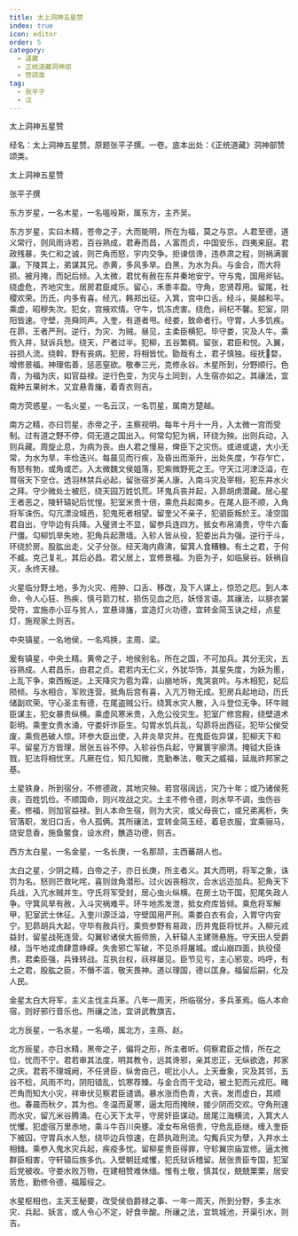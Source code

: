 ```yaml
---
title: 太上洞神五星赞
index: true
icon: editor
order: 5
category:
  - 道藏
  - 正统道藏洞神部
  - 赞颂类
tag:
  - 张平子
  - 汉
---
```


太上洞神五星赞  

经名：太上洞神五星赞。原题张平子撰。一卷。底本出处：《正统道藏》洞神部赞颂类。  

太上洞神五星赞  

张平子撰  

东方岁星，一名木星，一名嗢吺斯，属东方，主齐吴。  

东方岁星，实曰木精，苍帝之子，大而能明，所在为福，莫之与京。人君至德，道义常行，则风雨诗若，百谷熟成，君寿而昌，人富而贞，中国安乐，四夷来庭。君政残暴，失仁和之诚，则芒角而怒，宇内交争。拒谏信谗，违恭肃之程，则祸满寰瀛，下陵其上，弟谋其兄。赤黄，多风多旱。白黑，为水为兵。与金合，而大将损。被月掩，而妃后倾。入太微，君忧有赦在东井秦地安宁。守与鬼，国用斧钻。绕虚危，齐地灾生。居房君臣咸乐。留心，禾黍丰盈。守角，忠贤荐用。留尾，社稷欢荣。历氏，内多有喜。经亢，韩郑出征。入箕，宫中口舌。经斗，昊越和平。乘虚，昭穆失次。犯女，宫掖欢情。守牛，饥冻虎害。绕危，祠杞不馨。犯室，阴阳皆速。守壁，尧舜同声。入奎，有道者甩。经娄，致命者行。守胃，人多饥疾。在昴，王者严刑。逆行，为灾、为贼。昼见，主柔臣横犯。毕守娄，灾及人牛。乘赀入井，狱诉兵愁。绕天，尸者过半。犯柳，五谷繁稠。留张，君臣和悦。入翼，谷损人流。绕斡，野有丧病。犯房，将相皆忧。勖哉有土，君子慎独。绥抚婺，增修景福。神理佑善，惩恶窒欲。敬奉三光，克修永谷。木星所到，分野顺行。色青，为福为庆，如官益禄。逆行色变，为灾与土同到，人生宿亦如之。其禳法，宜栽种五果树木，又宜悬青旛，着青衣则吉。  

南方荧惑星，一名火星，一名云汉，一名罚星，属南方楚越。  

南方之精，亦曰罚星，赤帝之子，主察视明。每年十月十一月，入太微一宫而受制。过有道之野不停，伺无道之国出入。何常勾犯为祸，环绕为殃。出则兵动，入则兵藏。周旋止息，为病为丧。由人君之慢易，俾臣下之灾伤。或进或退，大小无常，为水为旱，丰俭迭兴。每晨见而行疾，及昏出而渐升，出处失度，乍存乍亡，有怒有勃，或角或芒。入太微魏文侯姐落，犯紫微野死之王。守天江河津泛溢，在胃宿天下空仓。透羽林禁兵必起，留张宿岁美人康。入南斗灾及宰相，犯东井水火之拜。守少微处士被厄，绕天园万姓饥荒。环鬼兵丧并起，入昴胡虏潜藏。居心星王者恶之，陵轩辕妃后忧惶。犯室米贵十倍，乘危兵起南乡。在尾人臣不顺，入角将军诛伤。勾亢漂没城邑，犯鬼死者相望。留奎父不亲子，犯驷臣叛於王。凌空国君自出，守毕边有兵降。入璧贤士不显，留参兵连四方。抵女布帛涌贵，守牛六畜尸僵。勾柳饥旱失地，犯角兵起萧墙。入轸人皆从役，犯娄出兵为强。逆行于斗，环绕於房。股肱出走，父子分张。经天海内鼎沸，留箕人食糟糠。有土之君，于何不臧。克己复礼，其后必昌。君父居上，宜修景福。为臣为子，如临泉谷。妖祸自灭，永终天禄。  

火星临分野土地，多为火灾、疮肿、口舌、移改，及下人谋上，惊恐之厄。到人本命，令人心狂、热疾，慎弓箭刀杖，损伤见血之厄，妖怪言语。其禳法，以腓衣裳受符，宜施赤小豆与贫人，宜悬诽旛，宜造灯火功德，宜转金简玉诀之经，点星灯，施观家土则吉。  

中央镇星，一名地侯，一名鸡换，主周、梁。  

爰有镇星，中央土精。黄帝之子，地侯别名。所在之国，不可加兵。其分无灾，五谷熟成。人君昌乐，由君之贞。君若内无仁义，外犹华饰，其星失度，为妖为慝，上乱下争，束西叛逆。上天降灾为雹为霖，山崩地坼，鬼哭哀吟。与木相犯，妃后陨倾。与水相合，军败连营。抵角后宫有喜，入亢万物无成。犯房兵起地动，历氏储副欢荣。守心圣主有德，在尾盗贼公行。绕箕水灾人散，入斗登位无争。环牛贼臣谋主，犯女暴贵纵横。乘虚风寒米贵，入危公役灾生。犯室广修宫殿，绕壁道术彰明。乘奎女贵水涌，守娄奸诈臣生。勾胃水饥兵乱，勾昴将出西征。犯毕公侯受废，乘赀邑破人惊。环参大臣出使，入井炎旱灾并。在鬼臣佐异谋，犯柳天下和平。留星万方皆理，居张五谷不停。入轸谷伤兵起，守翼寰宇廓清。掩钺大臣诛戮，犯法将相忧烹。凡厥在位，知几知微，克勤奉法，敬天之威福，延胤祚邦家之基。  

土星铁身，所到宿分，不修德政，其地灾殃。若宫宿阔远，灾乃十年；或乃诸侯死丧，百姓饥俭。不顺国命，则兴攻战之灾。土主不修令德，则水早不调，虫伤谷麦。修福，则加官益禄。到人本命生宿，则为大灾，或父母丧亡，或兄弟离析，失官落职，发旧口舌，令人孤俩。其所禳法，宜转金简玉经，着皂衣服，宜乘骊马，烧安息香，施鱼鳖食，设水府，醮造功德，则吉。  

西方太白星，一名金星，一名长庚，一名那颉，主西蕃胡人也。  

太白之星，少阴之精，白帝之子，亦日长庚，所主者义。其大而明，将军之象，诛罚为名。怒则芒救叱咤，喜则敛角潜形。过火凶丧相次，合水远迩加兵。犯角天下兵战，入亢水贼并生。守氏将军受封，居心虫火纵横。在房土功干国，犯尾失政人争。守箕风旱有赦，入斗灾祸难平。环牛地炁发泄，抵女府库皆倾。乘危将军解甲，犯室武士休征。入奎川源泛溢，守壁国用严刑。乘娄白衣有会，入胃守内安宁。犯昴胡兵大起，守毕有赦兵行。乘赀参野有易政，历井鬼臣将忧并。入柳元戎益封，留星战死连营。勾翼轸诸侯大振师旅，入轩辕人主建筛悬旌。守天田人受爵禄，当午地戎虏肆意峥嵘。失舍邪亡军破，不见杀将屠城。或山崩四面，执役侵贵。君柔臣强，兵锋转战。互执台权，祆祥屡见。臣节见亏，主心邪变。呜呼，有土之君，股肱之臣，不僭不滥，敬天畏神。道以理国，德以匡身。福留后嗣，化及人民。  

金星太白大将军，主义主伐主兵革。八年一周天，所临宿分，多兵革焉。临人本命宿，则好邪行音乐也。所禳之法，宜讲武教旗吉。  

北方辰星，一名水星，一名嘀，属北方，主燕、赵。  

北方辰星，亦日水精，黑帝之子，偏将之形，所主者听。伺察君臣之情，所在之位，忧而不宁。君若审其法度，明其教令，远其谗邪，亲其忠正，无纵欲逸，邦家之庆。君若不理城阙，不任贤臣，纵舍由己，呢比小人。上天垂象，灾及其邻，五谷不稔，风雨不均，阴阳错乱，饥寒荐臻。与金合而干戈动，被土犯而元戎厄。睹芒角而知大小灾，祥审伏见察君臣谴谪。暴水涨而色青，大丧。发而虚白，其顺也。春晨而秋夕，其为也。冬温而夏寒，逼太阳而掩映，接少阴而交欢。守角刑速而水灾，留亢米谷腾涌。在心天下太平，守房奸臣谋动。居尾江海横流，入箕大人忧戄。犯虚宿万里赤地，乘斗牛百川央壅。凌女布帛倍贵，守危乱臣继。缠入奎臣下被囚，守胃兵水人愁，绕毕边兵惊速，在昴执政刑流。勾觜兵灾为孽，入井水土相雠。乘参入鬼水灾兵起，疾疫多忧。留柳星贵臣得罪，守轸翼宗庙宜修。逼太微群臣相害，守轩辕后族多仇。入壁朝廷咸戄，犯氏狱诉稽留。居张贵臣专国，犯室后党被收。守娄水败万物，在建相赞难休缅。惟有土敬，慎其仪，兢兢栗栗，居安苦危，勤修令德，福履绥之。  

水星枢相也，主天王秘要，改受侯伯爵禄之事、一年一周天，所到分野，多主水灾、兵起、妖言，或人令心不定，好食辛酸。所禳之法，宜筑城池，开渠引水，则吉。  
